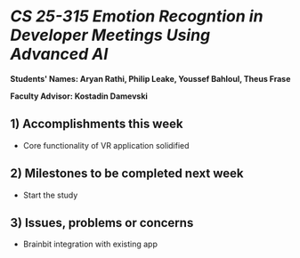 # *CS 25-315 Emotion Recogntion in Developer Meetings Using Advanced AI*

**Students' Names: Aryan Rathi, Philip Leake, Youssef Bahloul, Theus Frase**

**Faculty Advisor: Kostadin Damevski**

## 1) Accomplishments this week ##
   - Core functionality of VR application solidified

## 2) Milestones to be completed next week ##
   - Start the study

## 3) Issues, problems or concerns ##
   - Brainbit integration with existing app
